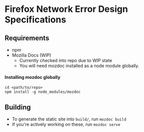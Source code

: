 # Firefox Network Error Design Specifications

## Requirements

* npm
* Mozilla Docs (WIP)
  * Currently checked into repo due to WIP state
  * You will need mozdoc installed as a node module globally.


#### Installing mozdoc globally

    cd <path/to/repo>
    npm install -g node_modules/mozdoc

## Building

* To generate the static site into `build/`, run `mozdoc build`
* If you're actively working on these, run `mozdoc serve`
